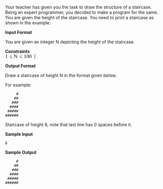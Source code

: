 Your teacher has given you the task to draw the structure of a staircase. Being an expert programmer, you decided to make a program for the same. You are given the height of the staircase. You need to print a staircase as shown in the example.

**Input Format**

You are given an integer N depicting the height of the staircase.

**Constraints**   
<span class="MathJax_Preview"></span><span class="MathJax" id="MathJax-Element-66-Frame" role="textbox" aria-readonly="true"><nobr><span class="math" id="MathJax-Span-462" style="width: 6.868em; display: inline-block;"><span style="display: inline-block; position: relative; width: 5.558em; height: 0px; font-size: 123%;"><span style="position: absolute; clip: rect(1.899em 1000.002em 2.983em -0.314em); top: -2.708em; left: 0.002em;"><span class="mrow" id="MathJax-Span-463"><span class="mn" id="MathJax-Span-464" style="font-family: MathJax_Main;">1</span><span class="mo" id="MathJax-Span-465" style="font-family: MathJax_Main; padding-left: 0.273em;">≤</span><span class="mi" id="MathJax-Span-466" style="font-family: MathJax_Math-italic; padding-left: 0.273em;">N<span style="display: inline-block; overflow: hidden; height: 1px; width: 0.093em;"></span></span><span class="mo" id="MathJax-Span-467" style="font-family: MathJax_Main; padding-left: 0.273em;">≤</span><span class="mn" id="MathJax-Span-468" style="font-family: MathJax_Main; padding-left: 0.273em;">100</span></span><span style="display: inline-block; width: 0px; height: 2.712em;"></span></span></span><span style="border-left-width: 0.003em; border-left-style: solid; display: inline-block; overflow: hidden; width: 0px; height: 1.114em; vertical-align: -0.219em;"></span></span></nobr></span><script type="math/tex" id="MathJax-Element-66">1 \le N \le 100</script>

**Output Format**

Draw a staircase of height N in the format given below.

For example:

         #
        ##
       ###
      ####
     #####
    ######

Staircase of height 6, note that last line has 0 spaces before it.

**Sample Input**

    6

**Sample Output**

         #
        ##
       ###
      ####
     #####
    ######